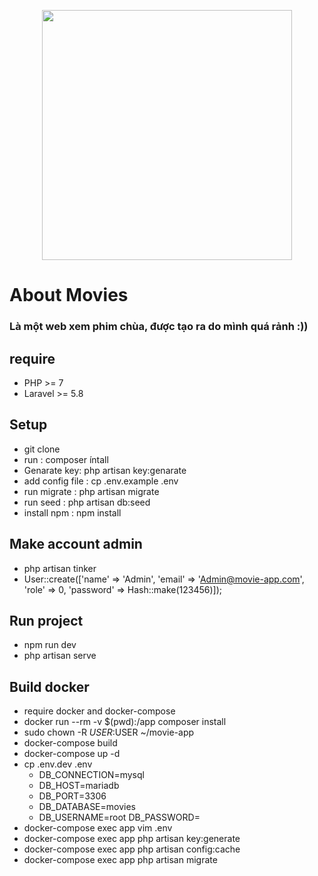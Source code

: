 <p align="center">
    <img src="https://dwglogo.com/wp-content/uploads/2017/09/Vue-logo-002.svg" width="400">
</p>

# About Movies
### Là một web xem phim chùa, được tạo ra do mình quá rảnh :)) 
## require
 - PHP >= 7
 - Laravel >= 5.8
 ## Setup
 - git clone
 - run : composer íntall
 - Genarate key: php artisan key:genarate
 - add config file : cp .env.example .env
 - run migrate : php artisan migrate
 - run seed : php artisan db:seed
 - install npm : npm install
 ## Make account admin
 - php artisan tinker
 - User::create(['name' => 'Admin', 'email' => 'Admin@movie-app.com', 'role' => 0, 'password' => Hash::make(123456)]);
 ## Run project
 - npm run dev
 - php artisan serve
 ## Build docker
 - require docker and docker-compose
 - docker run --rm -v $(pwd):/app composer install
 - sudo chown -R $USER:$USER ~/movie-app
 - docker-compose build
 - docker-compose up -d
 - cp .env.dev .env
   + DB_CONNECTION=mysql
   + DB_HOST=mariadb
   + DB_PORT=3306
   + DB_DATABASE=movies
   + DB_USERNAME=root
DB_PASSWORD=
 - docker-compose exec app vim .env
 - docker-compose exec app php artisan key:generate
 - docker-compose exec app php artisan config:cache
 - docker-compose exec app php artisan migrate
